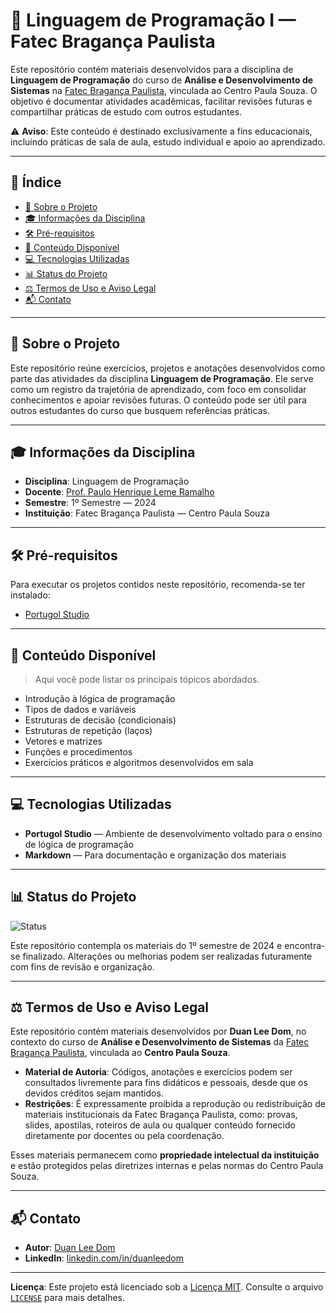 # 📘 Linguagem de Programação I — Fatec Bragança Paulista

Este repositório contém materiais desenvolvidos para a disciplina de **Linguagem de Programação** do curso de **Análise e Desenvolvimento de Sistemas** na [Fatec Bragança Paulista](https://fatecbraganca.cps.sp.gov.br/), vinculada ao Centro Paula Souza. O objetivo é documentar atividades acadêmicas, facilitar revisões futuras e compartilhar práticas de estudo com outros estudantes.

⚠️ **Aviso**: Este conteúdo é destinado exclusivamente a fins educacionais, incluindo práticas de sala de aula, estudo individual e apoio ao aprendizado.

---

## 📑 Índice

* [📖 Sobre o Projeto](#📖-sobre-o-projeto)
* [🎓 Informações da Disciplina](#🎓-informações-da-disciplina)
* [🛠️ Pré-requisitos](#🛠️-pré-requisitos)
* [📂 Conteúdo Disponível](#📂-conteúdo-disponível)
* [💻 Tecnologias Utilizadas](#💻-tecnologias-utilizadas)
* [📊 Status do Projeto](#📊-status-do-projeto)
* [⚖️ Termos de Uso e Aviso Legal](#⚖️-termos-de-uso-e-aviso-legal)
* [📬 Contato](#📬-contato)

---

## 📖 Sobre o Projeto

Este repositório reúne exercícios, projetos e anotações desenvolvidos como parte das atividades da disciplina **Linguagem de Programação**. Ele serve como um registro da trajetória de aprendizado, com foco em consolidar conhecimentos e apoiar revisões futuras. O conteúdo pode ser útil para outros estudantes do curso que busquem referências práticas.

---

## 🎓 Informações da Disciplina

* **Disciplina**: Linguagem de Programação
* **Docente**: [Prof. Paulo Henrique Leme Ramalho](https://fatecbraganca.cps.sp.gov.br/professores/)
* **Semestre**: 1º Semestre — 2024
* **Instituição**: Fatec Bragança Paulista — Centro Paula Souza

---

## 🛠️ Pré-requisitos

Para executar os projetos contidos neste repositório, recomenda-se ter instalado:

* [Portugol Studio](https://univali-lite.github.io/Portugol-Studio/)

---

## 📂 Conteúdo Disponível

> Aqui você pode listar os principais tópicos abordados.

* Introdução à lógica de programação
* Tipos de dados e variáveis
* Estruturas de decisão (condicionais)
* Estruturas de repetição (laços)
* Vetores e matrizes
* Funções e procedimentos
* Exercícios práticos e algoritmos desenvolvidos em sala

---

## 💻 Tecnologias Utilizadas

* **Portugol Studio** — Ambiente de desenvolvimento voltado para o ensino de lógica de programação
* **Markdown** — Para documentação e organização dos materiais

---

## 📊 Status do Projeto

![Status](https://img.shields.io/badge/status-Finalizado-blue)

Este repositório contempla os materiais do 1º semestre de 2024 e encontra-se finalizado. Alterações ou melhorias podem ser realizadas futuramente com fins de revisão e organização.

---

## ⚖️ Termos de Uso e Aviso Legal

Este repositório contém materiais desenvolvidos por **Duan Lee Dom**, no contexto do curso de **Análise e Desenvolvimento de Sistemas** da [Fatec Bragança Paulista](https://fatecbraganca.cps.sp.gov.br/), vinculada ao **Centro Paula Souza**.

* **Material de Autoria**: Códigos, anotações e exercícios podem ser consultados livremente para fins didáticos e pessoais, desde que os devidos créditos sejam mantidos.
* **Restrições**: É expressamente proibida a reprodução ou redistribuição de materiais institucionais da Fatec Bragança Paulista, como: provas, slides, apostilas, roteiros de aula ou qualquer conteúdo fornecido diretamente por docentes ou pela coordenação.

Esses materiais permanecem como **propriedade intelectual da instituição** e estão protegidos pelas diretrizes internas e pelas normas do Centro Paula Souza.

---

## 📬 Contato

* **Autor**: [Duan Lee Dom](https://github.com/DuanLeeDom)
* **LinkedIn**: [linkedin.com/in/duanleedom](https://www.linkedin.com/in/duanleedom/)

---

**Licença**: Este projeto está licenciado sob a [Licença MIT](LICENSE). Consulte o arquivo [`LICENSE`](LICENSE) para mais detalhes.
